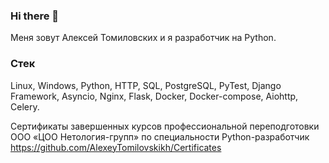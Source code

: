 ### Hi there 👋

Меня зовут Алексей Томиловских и я разработчик на Python.

### Стек 

Linux, Windows, Python, HTTP, SQL, PostgreSQL, PyTest, Django Framework, Asyncio, Nginx, Flask, Docker, Docker-compose, Aiohttp, Celery.

Сертификаты завершенных курсов профессиональной переподготовки ООО «ЦОО Нетология-групп» 
по специальности Python-разработчик 
https://github.com/AlexeyTomilovskikh/Certificates

<!--
**AlexeyTomilovskikh/AlexeyTomilovskikh** is a ✨ _special_ ✨ repository because its `README.md` (this file) appears on your GitHub profile.

Here are some ideas to get you started:

- 🔭 I’m currently working on ...
- 🌱 I’m currently learning ...
- 👯 I’m looking to collaborate on ...
- 🤔 I’m looking for help with ...
- 💬 Ask me about ...
- 📫 How to reach me: ...
- 😄 Pronouns: ...
- ⚡ Fun fact: ...
-->
